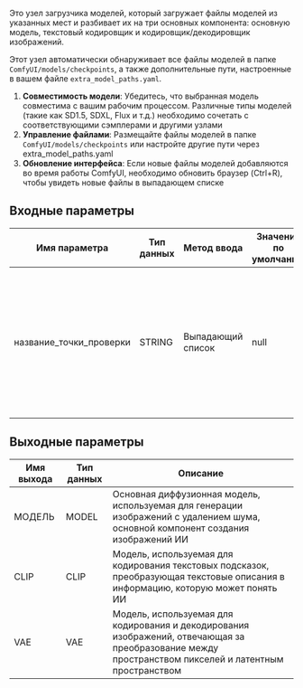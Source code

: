 Это узел загрузчика моделей, который загружает файлы моделей из указанных мест и разбивает их на три основных компонента: основную модель, текстовый кодировщик и кодировщик/декодировщик изображений.

Этот узел автоматически обнаруживает все файлы моделей в папке `ComfyUI/models/checkpoints`, а также дополнительные пути, настроенные в вашем файле `extra_model_paths.yaml`.

1. **Совместимость модели**: Убедитесь, что выбранная модель совместима с вашим рабочим процессом. Различные типы моделей (такие как SD1.5, SDXL, Flux и т.д.) необходимо сочетать с соответствующими сэмплерами и другими узлами
2. **Управление файлами**: Размещайте файлы моделей в папке `ComfyUI/models/checkpoints` или настройте другие пути через extra_model_paths.yaml
3. **Обновление интерфейса**: Если новые файлы моделей добавляются во время работы ComfyUI, необходимо обновить браузер (Ctrl+R), чтобы увидеть новые файлы в выпадающем списке

## Входные параметры

| Имя параметра | Тип данных | Метод ввода | Значение по умолчанию | Диапазон значений | Описание |
|---------------|------------|-------------|----------------------|-------------------|----------|
| название_точки_проверки | STRING | Выпадающий список | null | Все файлы моделей в папке checkpoints | Выберите имя файла контрольной точки модели для загрузки, которое определяет модель ИИ, используемую для последующей генерации изображений |

## Выходные параметры

| Имя выхода | Тип данных | Описание |
|------------|------------|----------|
| МОДЕЛЬ | MODEL | Основная диффузионная модель, используемая для генерации изображений с удалением шума, основной компонент создания изображений ИИ |
| CLIP | CLIP | Модель, используемая для кодирования текстовых подсказок, преобразующая текстовые описания в информацию, которую может понять ИИ |
| VAE | VAE | Модель, используемая для кодирования и декодирования изображений, отвечающая за преобразование между пространством пикселей и латентным пространством |
